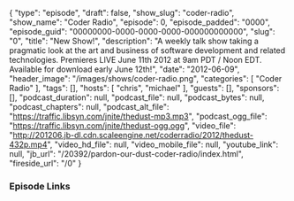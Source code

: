{
  "type": "episode",
  "draft": false,
  "show_slug": "coder-radio",
  "show_name": "Coder Radio",
  "episode": 0,
  "episode_padded": "0000",
  "episode_guid": "00000000-0000-0000-0000-000000000000",
  "slug": "0",
  "title": "New Show!",
  "description": "A weekly talk show taking a pragmatic look at the art and business of software development and related technologies. Premieres LIVE June 11th 2012 at 9am PDT / Noon EDT. Available for download early June 12th!",
  "date": "2012-06-09",
  "header_image": "/images/shows/coder-radio.png",
  "categories": [
    "Coder Radio"
  ],
  "tags": [],
  "hosts": [
    "chris",
    "michael"
  ],
  "guests": [],
  "sponsors": [],
  "podcast_duration": null,
  "podcast_file": null,
  "podcast_bytes": null,
  "podcast_chapters": null,
  "podcast_alt_file": "https://traffic.libsyn.com/jnite/thedust-mp3.mp3",
  "podcast_ogg_file": "https://traffic.libsyn.com/jnite/thedust-ogg.ogg",
  "video_file": "http://201206.jb-dl.cdn.scaleengine.net/coderradio/2012/thedust-432p.mp4",
  "video_hd_file": null,
  "video_mobile_file": null,
  "youtube_link": null,
  "jb_url": "/20392/pardon-our-dust-coder-radio/index.html",
  "fireside_url": "/0"
}


### Episode Links




